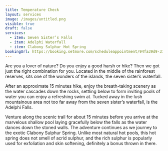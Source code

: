 ```yaml
---
title: Temperature Check
layout: services
image: /images/untitled.png
visible: true
draft: false
services:
  - item: Seven Sister’s Falls
  - item: Adelphi Waterfall
  - item: Clabony Sulphur Hot Spring
bookingUrl: https://booking.setmore.com/scheduleappointment/94fa39d9-3139-41a9-b47e-20d34c9be61f/services/b38f2b9c-899b-4996-937b-51c6c7b4996b?source=settings
---
```


Are you a lover of nature? Do you enjoy a good harsh or hike? Then we got just the right combination for you. Located in the middle of the rainforest reserves, sits one of the wonders of the islands, the seven sister’s waterfall.

After an approximate 15 minutes hike, enjoy the breath-taking scenery as the water cascades down the rocks, settling below to form inviting pools of water you can enjoy a refreshing swim at. Tucked away in the lush mountainous area not too far away from the seven sister’s waterfall, is the Adelphi Falls.

Venture along the scenic trail for about 15 minutes before you arrive at the marvelous shallow pool laying gracefully below the falls as the water dances down the stoned walls. The adventure continues as we journey to the exotic Clabony Sulphur Spring. Unlike most natural hot pools, this hot spring does not smell of acrid sulphur, and the rich sulphur is popularly used for exfoliation and skin softening, definitely a bonus thrown in there.
